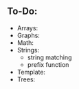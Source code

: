 ## To-Do:
* Arrays:
* Graphs:
* Math:
* Strings: <br>
	- string matching <br>
	- prefix function <br>
* Template: <br>
* Trees:
